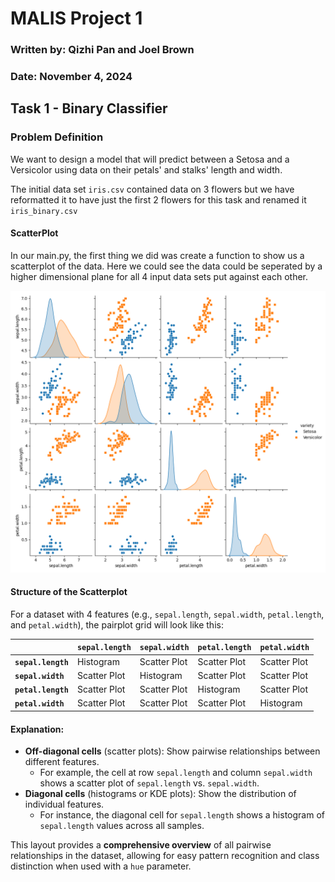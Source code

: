 # MALIS Project 1
### Written by: Qizhi Pan and Joel Brown
### Date: November 4, 2024

## Task 1 - Binary Classifier  
###  Problem Definition 
We want to design a model that will predict between a Setosa and a Versicolor using data on their petals' and stalks' length and width. 

The initial data set `iris.csv` contained data on 3 flowers but we have reformatted it to have just the first 2 flowers for this task and renamed it `iris_binary.csv`

#### ScatterPlot

In our main.py, the first thing we did was create a function to show us a scatterplot of the data. Here we could see the data could be seperated by a higher dimensional plane for all 4 input data sets put against each other.

![Pairplot](/plots/binary/pairplot.png)

#### Structure of the Scatterplot

For a dataset with 4 features (e.g., `sepal.length`, `sepal.width`, `petal.length`, and `petal.width`), the pairplot grid will look like this:

|                   | `sepal.length` | `sepal.width`  | `petal.length`  | `petal.width`  |
|-------------------|----------------|----------------|-----------------|----------------|
| **`sepal.length`** | Histogram      | Scatter Plot   | Scatter Plot    | Scatter Plot   |
| **`sepal.width`**  | Scatter Plot   | Histogram      | Scatter Plot    | Scatter Plot   |
| **`petal.length`** | Scatter Plot   | Scatter Plot   | Histogram       | Scatter Plot   |
| **`petal.width`**  | Scatter Plot   | Scatter Plot   | Scatter Plot    | Histogram      |

#### Explanation:
- **Off-diagonal cells** (scatter plots): Show pairwise relationships between different features.  
  - For example, the cell at row `sepal.length` and column `sepal.width` shows a scatter plot of `sepal.length` vs. `sepal.width`.
- **Diagonal cells** (histograms or KDE plots): Show the distribution of individual features.
  - For instance, the diagonal cell for `sepal.length` shows a histogram of `sepal.length` values across all samples.

This layout provides a **comprehensive overview** of all pairwise relationships in the dataset, allowing for easy pattern recognition and class distinction when used with a `hue` parameter.
